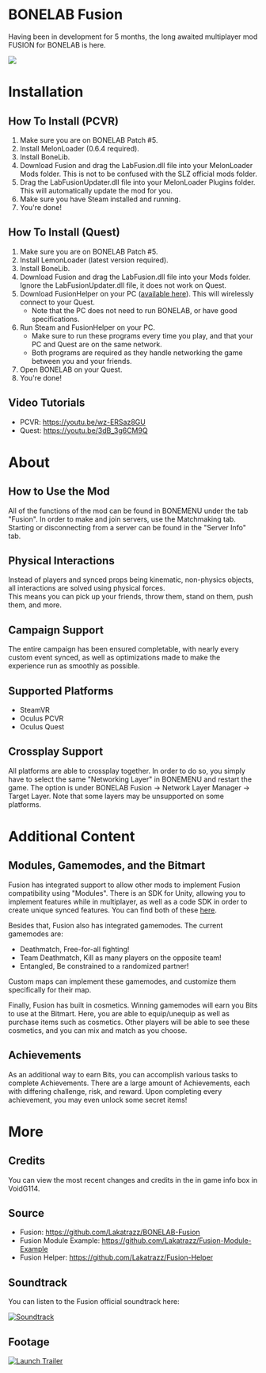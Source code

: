 # BONELAB Fusion
Having been in development for 5 months, the long awaited multiplayer mod FUSION for BONELAB is here.<br>

![](https://i.imgur.com/1ZpMfei.png)

# Installation
## How To Install (PCVR)
1. Make sure you are on BONELAB Patch #5.
2. Install MelonLoader (0.6.4 required).
3. Install BoneLib.
4. Download Fusion and drag the LabFusion.dll file into your MelonLoader Mods folder. This is not to be confused with the SLZ official mods folder.
5. Drag the LabFusionUpdater.dll file into your MelonLoader Plugins folder. This will automatically update the mod for you.
5. Make sure you have Steam installed and running.
6. You're done!

## How To Install (Quest)
1. Make sure you are on BONELAB Patch #5.
2. Install LemonLoader (latest version required).
3. Install BoneLib.
4. Download Fusion and drag the LabFusion.dll file into your Mods folder. Ignore the LabFusionUpdater.dll file, it does not work on Quest.
5. Download FusionHelper on your PC ([available here](https://github.com/Lakatrazz/Fusion-Helper/releases/latest)). This will wirelessly connect to your Quest.
     - Note that the PC does not need to run BONELAB, or have good specifications.
6. Run Steam and FusionHelper on your PC.
     - Make sure to run these programs every time you play, and that your PC and Quest are on the same network.
     - Both programs are required as they handle networking the game between you and your friends.
7. Open BONELAB on your Quest.
8. You're done!

## Video Tutorials
- PCVR: https://youtu.be/wz-ERSaz8GU
- Quest: https://youtu.be/3dB_3g6CM9Q

# About
## How to Use the Mod
All of the functions of the mod can be found in BONEMENU under the tab "Fusion". In order to make and join servers, use the Matchmaking tab. Starting or disconnecting from a server can be found in the "Server Info" tab.

## Physical Interactions
Instead of players and synced props being kinematic, non-physics objects, all interactions are solved using physical forces.<br>
This means you can pick up your friends, throw them, stand on them, push them, and more.

## Campaign Support
The entire campaign has been ensured completable, with nearly every custom event synced, as well as optimizations made to make the experience run as smoothly as possible.

## Supported Platforms
- SteamVR
- Oculus PCVR
- Oculus Quest

## Crossplay Support
All platforms are able to crossplay together. In order to do so, you simply have to select the same "Networking Layer" in BONEMENU and restart the game. The option is under BONELAB Fusion -> Network Layer Manager -> Target Layer. Note that some layers may be unsupported on some platforms.

# Additional Content
## Modules, Gamemodes, and the Bitmart
Fusion has integrated support to allow other mods to implement Fusion compatibility using "Modules". There is an SDK for Unity, allowing you to implement features while in multiplayer, as well as a code SDK in order to create unique synced features. You can find both of these [here](https://github.com/Lakatrazz/BONELAB-Fusion).

Besides that, Fusion also has integrated gamemodes. The current gamemodes are:
- Deathmatch, Free-for-all fighting!
- Team Deathmatch, Kill as many players on the opposite team!
- Entangled, Be constrained to a randomized partner!

Custom maps can implement these gamemodes, and customize them specifically for their map.

Finally, Fusion has built in cosmetics. Winning gamemodes will earn you Bits to use at the Bitmart. Here, you are able to equip/unequip as well as purchase items such as cosmetics. Other players will be able to see these cosmetics, and you can mix and match as you choose.

## Achievements
As an additional way to earn Bits, you can accomplish various tasks to complete Achievements. There are a large amount of Achievements, each with differing challenge, risk, and reward. Upon completing every achievement, you may even unlock some secret items!

# More
## Credits
You can view the most recent changes and credits in the in game info box in VoidG114.

## Source
- Fusion: https://github.com/Lakatrazz/BONELAB-Fusion
- Fusion Module Example: https://github.com/Lakatrazz/Fusion-Module-Example
- Fusion Helper: https://github.com/Lakatrazz/Fusion-Helper

## Soundtrack
You can listen to the Fusion official soundtrack here:

[![Soundtrack](https://i.imgur.com/ppUtaMd.png)](https://www.youtube.com/playlist?list=PLNifPIaAecBKTMlKSBYfeW81UZgNNfYe0)

## Footage

[![Launch Trailer](https://i.imgur.com/9qAdvsc.png)](https://www.youtube.com/watch?v=pVavphtfTd4)